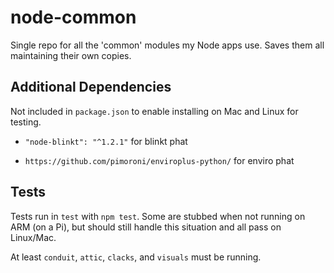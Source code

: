 # node-common

Single repo for all the 'common' modules my Node apps use. Saves them all
maintaining their own copies.


## Additional Dependencies

Not included in `package.json` to enable installing on Mac and Linux for
testing.

* `"node-blinkt": "^1.2.1"` for blinkt phat

* `https://github.com/pimoroni/enviroplus-python/` for enviro phat


## Tests

Tests run in `test` with `npm test`. Some are stubbed when not running on ARM
(on a Pi), but should still handle this situation and all pass on Linux/Mac.

At least `conduit`, `attic`, `clacks`, and `visuals` must be running.
